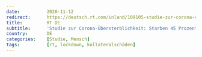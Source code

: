 ```yaml
---
date:          2020-11-12
redirect:      https://deutsch.rt.com/inland/109105-studie-zur-corona-ubersterblichkeit/
title:         RT DE
subtitle:      'Studie zur Corona-Übersterblichkeit: Starben 45 Prozent infolge des Lockdowns?'
country:       DE
categories:    [Studie, Mensch]
tags:          [rt, lockdown, kollateralschäden]
---
```

